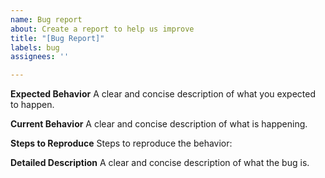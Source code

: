 ```yaml
---
name: Bug report
about: Create a report to help us improve
title: "[Bug Report]"
labels: bug
assignees: ''

---
```


**Expected Behavior**
A clear and concise description of what you expected to happen.

**Current Behavior**
A clear and concise description of what is happening.

**Steps to Reproduce**
Steps to reproduce the behavior:

**Detailed Description**
A clear and concise description of what the bug is.
